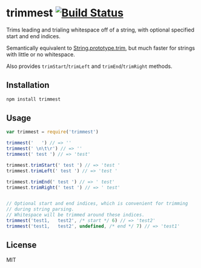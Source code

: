 # trimmest [![Build Status][travis-badge]][travis]

Trims leading and trialing whitespace off of a string, with optional
specified start and end indices.

Semantically equivalent to [String.prototype.trim][trim], but much
faster for strings with little or no whitespace.

Also provides `trimStart`/`trimLeft` and `trimEnd`/`trimRight` methods.

## Installation

```bash
npm install trimmest
```

## Usage

```javascript
var trimmest = require('trimmest')

trimmest('   ') // => ''
trimmest(' \n\t\r') // => ''
trimmest(' test ') // => 'test'

trimmest.trimStart(' test ') // => 'test '
trimmest.trimLeft(' test ') // => 'test '

trimmest.trimEnd(' test ') // => ' test'
trimmest.trimRight(' test ') // => ' test'


// Optional start and end indices, which is convenient for trimming
// during string parsing.
// Whitespace will be trimmed around these indices.
trimmest('test1,   test2', /* start */ 6) // => 'test2'
trimmest('test1,   test2', undefined, /* end */ 7) // => 'test1'
```

## License

MIT

[travis-badge]: https://img.shields.io/travis/jridgewell/trimmest.svg
[travis]: https://travis-ci.org/jridgewell/trimmest
[trim]: https://developer.mozilla.org/en-US/docs/Web/JavaScript/Reference/Global_Objects/String/charCodeAt
